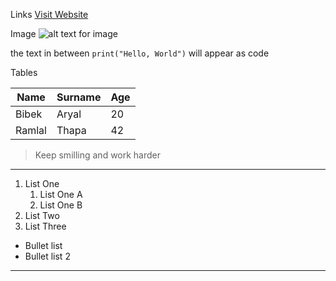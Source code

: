 Links
[Visit Website](htpps://google.com/ "this is title")

Image
![alt text for image](https://wallpapercave.com/wp/wp3533193.jpg "this is title")

the text in between `print("Hello, World")` will appear as code 

Tables

|Name|Surname|Age|
|---|---|---|
|Bibek|Aryal|20|
|Ramlal|Thapa|42|

>Keep smilling and work harder

---

1. List One
   1. List One A
   2. List One B
2. List Two
3. List Three

- Bullet list
- Bullet list 2
---